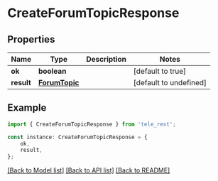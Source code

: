 # CreateForumTopicResponse


## Properties

Name | Type | Description | Notes
------------ | ------------- | ------------- | -------------
**ok** | **boolean** |  | [default to true]
**result** | [**ForumTopic**](ForumTopic.md) |  | [default to undefined]

## Example

```typescript
import { CreateForumTopicResponse } from 'tele_rest';

const instance: CreateForumTopicResponse = {
    ok,
    result,
};
```

[[Back to Model list]](../README.md#documentation-for-models) [[Back to API list]](../README.md#documentation-for-api-endpoints) [[Back to README]](../README.md)
